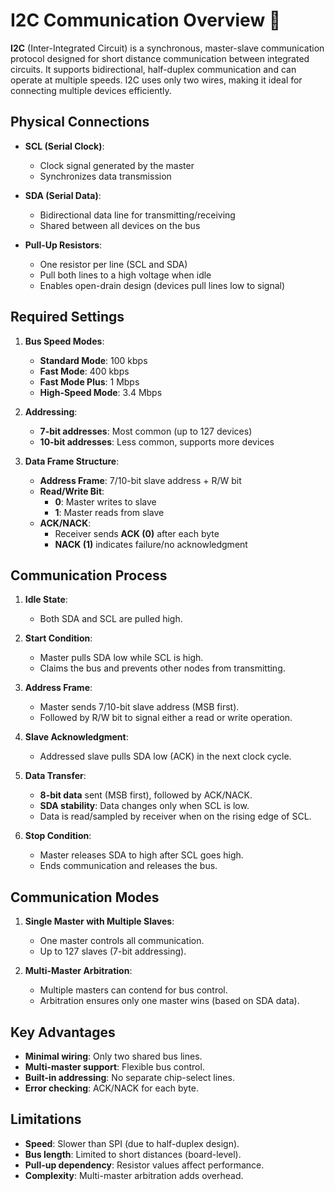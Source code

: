 # I2C Communication Overview 🔗

**I2C** (Inter-Integrated Circuit) is a synchronous, master-slave communication protocol designed for short distance communication between integrated circuits. It supports bidirectional, half-duplex communication and can operate at multiple speeds. I2C uses only two wires, making it ideal for connecting multiple devices efficiently.

## Physical Connections

- **SCL (Serial Clock)**:

  - Clock signal generated by the master
  - Synchronizes data transmission

- **SDA (Serial Data)**:

  - Bidirectional data line for transmitting/receiving
  - Shared between all devices on the bus

- **Pull-Up Resistors**:
  - One resistor per line (SCL and SDA)
  - Pull both lines to a high voltage when idle
  - Enables open-drain design (devices pull lines low to signal)

## Required Settings

1. **Bus Speed Modes**:

   - **Standard Mode**: 100 kbps
   - **Fast Mode**: 400 kbps
   - **Fast Mode Plus**: 1 Mbps
   - **High-Speed Mode**: 3.4 Mbps

2. **Addressing**:

   - **7-bit addresses**: Most common (up to 127 devices)
   - **10-bit addresses**: Less common, supports more devices

3. **Data Frame Structure**:
   - **Address Frame**: 7/10-bit slave address + R/W bit
   - **Read/Write Bit**:
     - **0**: Master writes to slave
     - **1**: Master reads from slave
   - **ACK/NACK**:
     - Receiver sends **ACK (0)** after each byte
     - **NACK (1)** indicates failure/no acknowledgment

## Communication Process

1. **Idle State**:

   - Both SDA and SCL are pulled high.

2. **Start Condition**:

   - Master pulls SDA low while SCL is high.
   - Claims the bus and prevents other nodes from transmitting.

3. **Address Frame**:

   - Master sends 7/10-bit slave address (MSB first).
   - Followed by R/W bit to signal either a read or write operation.

4. **Slave Acknowledgment**:

   - Addressed slave pulls SDA low (ACK) in the next clock cycle.

5. **Data Transfer**:

   - **8-bit data** sent (MSB first), followed by ACK/NACK.
   - **SDA stability**: Data changes only when SCL is low.
   - Data is read/sampled by receiver when on the rising edge of SCL.

6. **Stop Condition**:
   - Master releases SDA to high after SCL goes high.
   - Ends communication and releases the bus.

## Communication Modes

1. **Single Master with Multiple Slaves**:

   - One master controls all communication.
   - Up to 127 slaves (7-bit addressing).

2. **Multi-Master Arbitration**:
   - Multiple masters can contend for bus control.
   - Arbitration ensures only one master wins (based on SDA data).

## Key Advantages

- **Minimal wiring**: Only two shared bus lines.
- **Multi-master support**: Flexible bus control.
- **Built-in addressing**: No separate chip-select lines.
- **Error checking**: ACK/NACK for each byte.

## Limitations

- **Speed**: Slower than SPI (due to half-duplex design).
- **Bus length**: Limited to short distances (board-level).
- **Pull-up dependency**: Resistor values affect performance.
- **Complexity**: Multi-master arbitration adds overhead.
